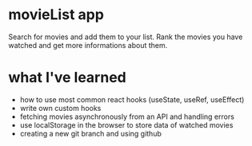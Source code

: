 # movieList app
Search for movies and add them to your list. Rank the movies you have watched and get more informations about them.


# what I've learned

- how to use most common react hooks (useState, useRef, useEffect)
- write own custom hooks
- fetching movies asynchronously from an API and handling errors
- use localStorage in the browser to store data of watched movies
- creating a new git branch and using github
